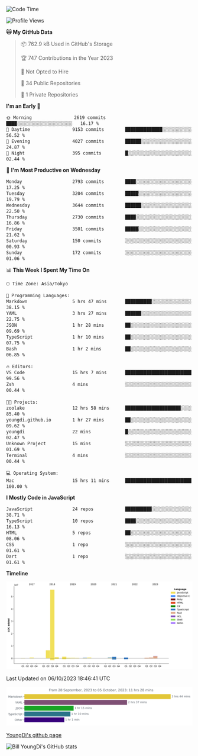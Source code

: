 <!--START_SECTION:waka-->
![Code Time](http://img.shields.io/badge/Code%20Time-11%20hrs%2030%20mins-blue)

![Profile Views](http://img.shields.io/badge/Profile%20Views-128-blue)

**🐱 My GitHub Data** 

> 📦 762.9 kB Used in GitHub's Storage 
 > 
> 🏆 747 Contributions in the Year 2023
 > 
> 🚫 Not Opted to Hire
 > 
> 📜 34 Public Repositories 
 > 
> 🔑 1 Private Repositories 
 > 
**I'm an Early 🐤** 

```text
🌞 Morning                2619 commits        ████░░░░░░░░░░░░░░░░░░░░░   16.17 % 
🌆 Daytime                9153 commits        ██████████████░░░░░░░░░░░   56.52 % 
🌃 Evening                4027 commits        ██████░░░░░░░░░░░░░░░░░░░   24.87 % 
🌙 Night                  395 commits         █░░░░░░░░░░░░░░░░░░░░░░░░   02.44 % 
```
📅 **I'm Most Productive on Wednesday** 

```text
Monday                   2793 commits        ████░░░░░░░░░░░░░░░░░░░░░   17.25 % 
Tuesday                  3204 commits        █████░░░░░░░░░░░░░░░░░░░░   19.79 % 
Wednesday                3644 commits        ██████░░░░░░░░░░░░░░░░░░░   22.50 % 
Thursday                 2730 commits        ████░░░░░░░░░░░░░░░░░░░░░   16.86 % 
Friday                   3501 commits        █████░░░░░░░░░░░░░░░░░░░░   21.62 % 
Saturday                 150 commits         ░░░░░░░░░░░░░░░░░░░░░░░░░   00.93 % 
Sunday                   172 commits         ░░░░░░░░░░░░░░░░░░░░░░░░░   01.06 % 
```


📊 **This Week I Spent My Time On** 

```text
🕑︎ Time Zone: Asia/Tokyo

💬 Programming Languages: 
Markdown                 5 hrs 47 mins       ██████████░░░░░░░░░░░░░░░   38.15 % 
YAML                     3 hrs 27 mins       ██████░░░░░░░░░░░░░░░░░░░   22.75 % 
JSON                     1 hr 28 mins        ██░░░░░░░░░░░░░░░░░░░░░░░   09.69 % 
TypeScript               1 hr 10 mins        ██░░░░░░░░░░░░░░░░░░░░░░░   07.75 % 
Bash                     1 hr 2 mins         ██░░░░░░░░░░░░░░░░░░░░░░░   06.85 % 

🔥 Editors: 
VS Code                  15 hrs 7 mins       █████████████████████████   99.56 % 
Zsh                      4 mins              ░░░░░░░░░░░░░░░░░░░░░░░░░   00.44 % 

🐱‍💻 Projects: 
zoolake                  12 hrs 58 mins      █████████████████████░░░░   85.40 % 
youngdi.github.io        1 hr 27 mins        ██░░░░░░░░░░░░░░░░░░░░░░░   09.62 % 
youngdi                  22 mins             █░░░░░░░░░░░░░░░░░░░░░░░░   02.47 % 
Unknown Project          15 mins             ░░░░░░░░░░░░░░░░░░░░░░░░░   01.69 % 
Terminal                 4 mins              ░░░░░░░░░░░░░░░░░░░░░░░░░   00.44 % 

💻 Operating System: 
Mac                      15 hrs 11 mins      █████████████████████████   100.00 % 
```

**I Mostly Code in JavaScript** 

```text
JavaScript               24 repos            ██████████░░░░░░░░░░░░░░░   38.71 % 
TypeScript               10 repos            ████░░░░░░░░░░░░░░░░░░░░░   16.13 % 
HTML                     5 repos             ██░░░░░░░░░░░░░░░░░░░░░░░   08.06 % 
CSS                      1 repo              ░░░░░░░░░░░░░░░░░░░░░░░░░   01.61 % 
Dart                     1 repo              ░░░░░░░░░░░░░░░░░░░░░░░░░   01.61 % 
```



**Timeline**

![Lines of Code chart](https://raw.githubusercontent.com/Youngdi/Youngdi/master/assets/bar_graph.png)


 Last Updated on 06/10/2023 18:46:41 UTC
<!--END_SECTION:waka-->

![wakatime](./images/stat.svg)

[YoungDi's github page](https://youngdi.github.io)

![Bill YoungDi's GitHub stats](https://github-readme-stats.vercel.app/api?username=youngdi&count_private=true&show_icons=true)
